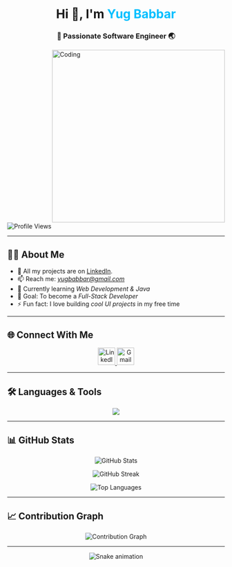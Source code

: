 
<!-- Heading -->
<h1 align="center">Hi 👋, I'm <span style="color:#00bfff;">Yug Babbar</span></h1>
<h3 align="center">🚀 Passionate Software Engineer  🌏</h3>

<!-- GIF Animation -->
<img align="right" alt="Coding" width="400" src="https://camo.githubusercontent.com/4d9f5ecceb711eec6e2018f38a5677dc657c9738d4a65ba3b928c41c0a45b439/68747470733a2f2f6d69726f2e6d656469756d2e636f6d2f6d61782f313336302f302a37513379765349765f7430696f4a2d5a2e676966" />

<!-- Profile Views -->
<p align="left">
  <img src="https://komarev.com/ghpvc/?username=yug1505-coder&label=Profile%20Views&color=0e75b6&style=flat-square" alt="Profile Views" />
</p>

---

## 👨‍💻 About Me
- 💼 All my projects are on [LinkedIn](https://www.linkedin.com/in/yug-babbar-b95434315).  
- 📫 Reach me: *yugbabbar@gmail.com*  
- 🌱 Currently learning *Web Development & Java*  
- 🎯 Goal: To become a *Full-Stack Developer*  
- ⚡ Fun fact: I love building *cool UI projects* in my free time  

---

## 🌐 Connect With Me
<p align="center">
  <a href="[https://www.linkedin.com/in/yug-babbar-b95434315]" target="_blank">
    <img src="https://skillicons.dev/icons?i=linkedin" height="40" alt="LinkedIn"/>
  </a>
  <a href="mailto:yugbabbar@gmail.com" target="_blank">
    <img src="https://skillicons.dev/icons?i=gmail" height="40" alt="Gmail"/>
  </a>
</p>

---

## 🛠 Languages & Tools
<p align="center">
  <img src="https://skillicons.dev/icons?i=java,python,js,html,css,react,bootstrap,c" />
</p>

---

## 📊 GitHub Stats
<p align="center">
  <img src="https://github-readme-stats.vercel.app/api?username=yug1505-coder&show_icons=true&theme=tokyonight" alt="GitHub Stats" />
</p>

<p align="center">
  <img src="https://github-readme-streak-stats.herokuapp.com/?user=yug1505-coder&theme=tokyonight" alt="GitHub Streak" />
</p>

<p align="center">
  <img src="https://github-readme-stats.vercel.app/api/top-langs/?username=yug1505-coder&layout=compact&theme=tokyonight" alt="Top Languages" />
</p>

---

## 📈 Contribution Graph
<p align="center">
  <img src="https://github-readme-activity-graph.vercel.app/graph?username=yug1505-coder&theme=react-dark" alt="Contribution Graph"/>
</p>

---

<!-- Snake Game Repo View -->

<div align="center">
  <img src="https://profile-readme-generator.com/assets/snake.svg" alt="Snake animation" />
</div>
